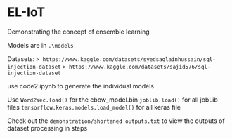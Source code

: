 # EL-IoT
Demonstrating the concept of ensemble learning 

Models are in `.\models`

Datasets:
`> https://www.kaggle.com/datasets/syedsaqlainhussain/sql-injection-dataset`
`> https://www.kaggle.com/datasets/sajid576/sql-injection-dataset`

use code2.ipynb to generate the individual models

Use `Word2Wec.load()` for the cbow_model.bin
`joblib.load()` for all jobLib files
`tensorflow.keras.models.load_model()` for all keras file

Check out the `demonstration/shortened outputs.txt` to view the outputs of dataset processing in steps
